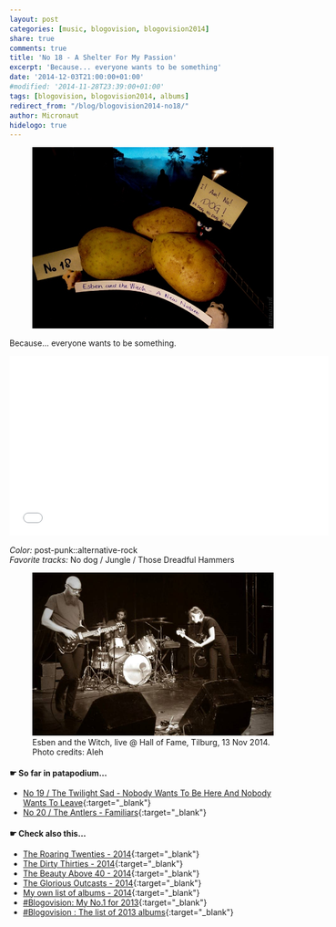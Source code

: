 ```yaml
---
layout: post
categories: [music, blogovision, blogovision2014]
share: true
comments: true
title: 'No 18 - A Shelter For My Passion'
excerpt: 'Because... everyone wants to be something'
date: '2014-12-03T21:00:00+01:00'
#modified: '2014-11-28T23:39:00+01:00'
tags: [blogovision, blogovision2014, albums]
redirect_from: "/blog/blogovision2014-no18/"
author: Micronaut
hidelogo: true
---
```

<figure>
	<a href="/images/posts/blogovision/EsbenAndTheWitch.jpg"><img src="/images/posts/blogovision/EsbenAndTheWitch.jpg" alt="EsbenAndTheWitch-Image" class="center"/></a>
</figure>


Because... everyone wants to be something.

<iframe width="560" height="315" src="//www.youtube.com/embed/WckSWlEf2nM" frameborder="0" allowfullscreen>&nbsp;</iframe>

*Color:* post-punk::alternative-rock<br/>
*Favorite tracks:*  No dog / Jungle / Those Dreadful Hammers

<figure>
	<a href="/images/posts/bands/EsbenAndTheWitchLive.jpg"><img src="/images/posts/bands/EsbenAndTheWitchLive.jpg" alt="Shara Worden-Image" class="center"/></a>
    <figcaption>Esben and the Witch, live @ Hall of Fame, Tilburg, 13 Nov 2014. Photo credits: Aleh</figcaption>
</figure>

#### &#x261B; So far in patapodium...
* [No 19 / The Twilight Sad - Nobody Wants To Be Here And Nobody Wants To Leave](/music/blogovision/blogovision2014/blogovision2014-no19/){:target="_blank"}
* [No 20 / The Antlers - Familiars](/music/blogovision/blogovision2014/blogovision2014-no20/){:target="_blank"}

#### &#x261B; Check also this…
* [The Roaring Twenties - 2014](/music/blogovision/blogovision2014/blogovision2014-the-roaring-twenties/){:target="_blank"}
* [The Dirty Thirties - 2014](/music/blogovision/blogovision2014/blogovision2014-the-dirty-thirties/){:target="_blank"}
* [The Beauty Above 40 - 2014](/music/blogovision/blogovision2014/blogovision2014-the-beauty-above-40/){:target="_blank"}
* [The Glorious Outcasts - 2014](/music/blogovision/blogovision2014/blogovision2014-the-glorious-outcasts-2014/){:target="_blank"}
* [My own list of albums - 2014](/music/blogovision/blogovision2014/complete-list-2014/){:target="_blank"}
* [#Blogovision: My No.1 for 2013](/music/blogovision/blogovision2013/blogovision2013-no01/){:target="_blank"}
* [#Blogovision : The list of 2013 albums](/music/blogovision/blogovision2013/blogovision-my-own-list-of-2013-nominees-albums/){:target="_blank"}